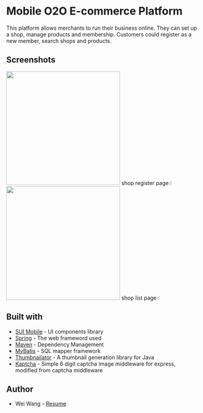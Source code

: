 # Mobile O2O E-commerce Platform
This platform allows merchants to run their business online. They can set up a shop, manage products and membership. Customers could register as a new member, search shops and products.

## Screenshots
<img src="https://github.com/mountalps/illustration/blob/master/shopoperation.jpg" width="300">
shop register page☝︎

<img src="https://github.com/mountalps/illustration/blob/master/shoplist.jpg" width="300">
shop list page☝︎




## Built with
- [SUI Mobile](http://m.sui.taobao.org) - UI components library
- [Spring](https://spring.io) - The web frameword used
- [Maven](https://maven.apache.org) - Dependency Management
- [MyBatis](http://www.mybatis.org/mybatis-3/) - SQL mapper framework
- [Thumbnailator](https://github.com/coobird/thumbnailator) - A thumbnail generation library for Java
- [Kaptcha](https://code.google.com/archive/p/kaptcha/) - Simple 6 digit captcha image middleware for express, modified from captcha middleware

## Author
- Wei Wang - [Resume](https://www.linkedin.com/in/weiwang0704/) 

